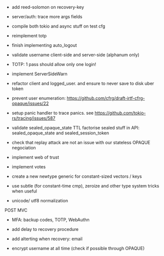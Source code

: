 - add reed-solomon on recovery-key

- server/auth: trace more args fields

- compile both tokio and async stuff on test cfg 

- reimplement totp

- finish implementing auto_logout

- validate username client-side and server-side (alphanum only)

- TOTP: 1 pass should allow only one login!

- implement ServerSideWarn

- refactor client and logged_user. and ensure to never save to disk uber token

- prevent user enumeration: https://github.com/cfrg/draft-irtf-cfrg-opaque/issues/22

- setup panic handler to trace panics. see https://github.com/tokio-rs/tracing/issues/587

- validate sealed_opaque_state TTL 
  factorise sealed stuff in API: sealed_opaque_state and sealed_session_token

- check that replay attack are not an issue with our stateless OPAQUE negociation

- implement web of trust

- implement votes

- create a new newtype generic for constant-sized vectors / keys
- use subtle (for constant-time cmp), zeroize and other type system tricks when useful
- unicode/ utf8 normalization

POST MVC

- MFA: backup codes, TOTP, WebAuthn
- add delay to recovery procedure
- add alterting when recovery: email

- encrypt username at all time (check if possible through OPAQUE)